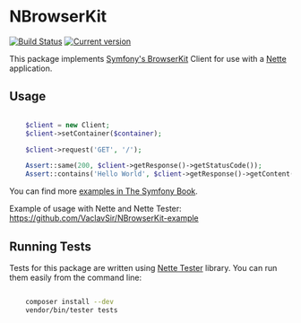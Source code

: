 # NBrowserKit

[![Build Status](https://travis-ci.org/NBrowserKit/NBrowserKit.svg?branch=master)](https://travis-ci.org/NBrowserKit/NBrowserKit)
[![Current version](https://img.shields.io/packagist/v/vaclav-sir/n-browser-kit.svg)](https://packagist.org/packages/vaclav-sir/n-browser-kit)

This package implements [Symfony's BrowserKit](https://github.com/symfony/BrowserKit) Client for use with a [Nette](http://nette.org/) application.

## Usage

```php

	$client = new Client;
	$client->setContainer($container);

	$client->request('GET', '/');

	Assert::same(200, $client->getResponse()->getStatusCode());
	Assert::contains('Hello World', $client->getResponse()->getContent());

```

You can find more [examples in The Symfony Book](http://symfony.com/doc/current/book/testing.html#functional-tests).

Example of usage with Nette and Nette Tester: https://github.com/VaclavSir/NBrowserKit-example

## Running Tests

Tests for this package are written using [Nette Tester](http://tester.nette.org/) library. You can run them easily from the command line:

```bash

	composer install --dev
	vendor/bin/tester tests

```
